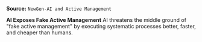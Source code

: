 **Source:** `NewGen-AI and Active Management`

**AI Exposes Fake Active Management**
AI threatens the middle ground of "fake active management" by executing systematic processes better, faster, and cheaper than humans.
